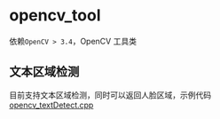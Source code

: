 # opencv_tool

依赖`OpenCV > 3.4`，OpenCV 工具类

## 文本区域检测

目前支持文本区域检测，同时可以返回人脸区域，示例代码 [opencv_textDetect.cpp](../../Example/opencv_textDetect.cpp)

